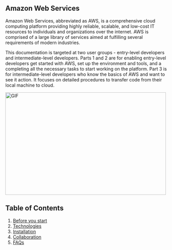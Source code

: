 ## Amazon Web Services 
Amazon Web Services, abbreviated as AWS, is a comprehensive cloud computing platform
providing highly reliable, scalable, and low-cost IT resources to individuals and organizations
over the internet. AWS is comprised of a large library of services aimed at fulfilling several
requirements of modern industries.

This documentation is targeted at two user groups - entry-level developers and intermediate-level developers.
Parts 1 and 2 are for enabling entry-level developers get started with AWS, set up the environment and tools, and a completing all the necessary tasks to start working on the platform.
Part 3 is for intermediate-level developers who know the basics of AWS and want to see it action. It focuses on detailed procedures to transfer code from their local machine to cloud.

<img alt="GIF" src="https://github.com/abhisheknaiidu/abhisheknaiidu/blob/master/code.gif?raw=true" width="500" height="320" />

## Table of Contents
1. [Before you start](prerequisites.md)
2. [Technologies](#technologies)
3. [Installation](#installation)
4. [Collaboration](#collaboration)
5. [FAQs](#faqs)
